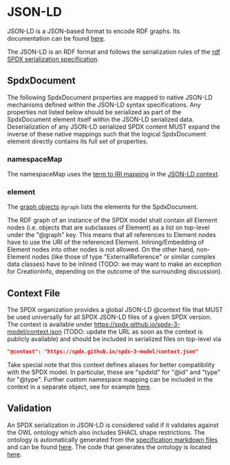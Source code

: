 # JSON-LD
JSON-LD is a JSON-based format to encode RDF graphs. Its documentation can be found [here](https://www.w3.org/TR/json-ld11/).

The JSON-LD is an RDF format and follows the serialization rules of the [rdf SPDX serialization specification](rdf.md).

## SpdxDocument

The following SpdxDocument properties are mapped to native JSON-LD mechanisms defined within the JSON-LD syntax specifications.
Any properties not listed below should be serialized as part of the SpdxDocument element itself within
the JSON-LD serialized data.
Deserialization of any JSON-LD serialized SPDX content MUST expand the inverse of these native mappings such that the logical SpdxDocument element directly contains its full set of properties.

### namespaceMap

The namespaceMap uses the [term to IRI mapping](https://www.w3.org/TR/json-ld11/#example-11-term-expansion-from-context-definition) in the [JSON-LD context](https://www.w3.org/TR/json-ld11/#the-context).

### element

The [graph objects](https://www.w3.org/TR/json-ld11/#graph-objects) `@graph` lists the elements for the SpdxDocument.

The RDF graph of an instance of the SPDX model shall contain all Element nodes (i.e. objects that are subclasses of Element) as a list on top-level under the "@graph" key.
This means that all references to Element nodes have to use the URI of the referenced Element.
Inlining/Embedding of Element nodes into other nodes is not allowed.
On the other hand, non-Element nodes (like those of type "ExternalReference" or similar complex data classes) have to be inlined (TODO: we may want to make an exception for CreationInfo, depending on the outcome of the surrounding discussion).

## Context File

The SPDX organization provides a global JSON-LD @context file that MUST be used universally for all SPDX JSON-LD files of a given SPDX version.
The context is available under https://spdx.github.io/spdx-3-model/context.json (TODO: update the URL as soon as the context is publicly available)
and should be included in serialized files on top-level via

```json
"@context": "https://spdx.github.io/spdx-3-model/context.json"
```

Take special note that this context defines aliases for better compatibility with the SPDX model.
In particular, these are "spdxId" for "@id" and "type" for "@type".
Further custom namespace mapping can be included in the context in a separate object, see for example [here](json_ld/examples/spdx_document4.json).

## Validation

An SPDX serialization in JSON-LD is considered valid if it validates against the OWL ontology which also includes SHACL shape restrictions.
The ontology is automatically generated from the [specification markdown files](https://github.com/spdx/spdx-3-model/tree/main/model) and can be found [here](https://github.com/spdx/spdx-3-model/blob/gh-pages/model.ttl).
The code that generates the ontology is located [here](https://github.com/spdx/spec-parser).  

